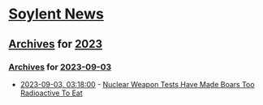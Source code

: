 # [Soylent News](../../../README.md)

## [Archives](../../index.md) for [2023](../index.md)

### [Archives](../../index.md) for [2023-09-03](index.md)

* [2023-09-03, 03:18:00](https://soylentnews.org/article.pl?sid=23/09/02/0313212&from=rss) - [Nuclear Weapon Tests Have Made Boars Too Radioactive To Eat](https://soylentnews.org/article.pl?sid=23/09/02/0313212&from=rss)
